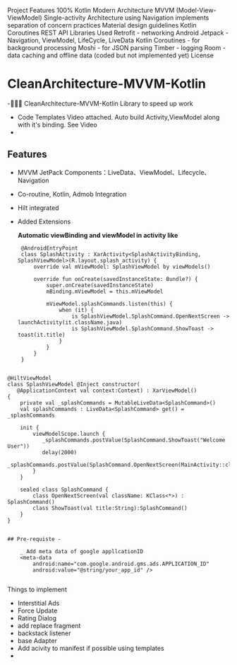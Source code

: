 Project Features
100% Kotlin
Modern Architecture
MVVM (Model-View-ViewModel)
Single-activity Architecture using Navigation
implements separation of concern practices
Material design guidelines
Kotlin Coroutines
REST API
Libraries Used
Retrofit - networking
Android Jetpack - Navigation, ViewModel, LifeCycle, LiveData
Kotlin Coroutines - for background processing
Moshi - for JSON parsing
Timber - logging
Room - data caching and offline data (coded but not implemented yet)
License

# CleanArchitecture-MVVM-Kotlin

-🐔🐔🐔 CleanArchitecture-MVVM-Kotlin Library to speed up work
- Code Templates Video attached. Auto build Activity,ViewModel along with it's binding. See Video
-


## Features
- MVVM JetPack Components：LiveData、ViewModel、Lifecycle、Navigation
- Co-routine, Kotlin, Admob Integration
- Hilt integrated
- Added Extensions


  <b>Automatic viewBinding and viewModel in activity like</b>
  
  ```
   @AndroidEntryPoint
   class SplashActivity : XarActivity<SplashActivityBinding, SplashViewModel>(R.layout.splash_activity) {
       override val mViewModel: SplashViewModel by viewModels()

       override fun onCreate(savedInstanceState: Bundle?) {
           super.onCreate(savedInstanceState)
           mBinding.mViewModel = this.mViewModel

           mViewModel.splashCommands.listen(this) {
               when (it) {
                   is SplashViewModel.SplashCommand.OpenNextScreen -> launchActivity(it.className.java)
                   is SplashViewModel.SplashCommand.ShowToast -> toast(it.title)
               }
           }
       }
   }

```

@HiltViewModel
class SplashViewModel @Inject constructor(
   @ApplicationContext val context:Context) : XarViewModel() 
{
    private val _splashCommands = MutableLiveData<SplashCommand>()
    val splashCommands : LiveData<SplashCommand> get() = _splashCommands
   
    init {
        viewModelScope.launch {
		   _splashCommands.postValue(SplashCommand.ShowToast("Welcome User"))
           delay(2000)
           _splashCommands.postValue(SplashCommand.OpenNextScreen(MainActivity::class))  
        }
    }

    sealed class SplashCommand {
        class OpenNextScreen(val className: KClass<*>) : SplashCommand()
        class ShowToast(val title:String):SplashCommand()
    }
}


## Pre-requiste -

	_ Add meta data of google appllcationID
	<meta-data
		android:name="com.google.android.gms.ads.APPLICATION_ID"
		android:value="@string/your_app_id" />


```

Things to implement
  - Interstitial Ads
  - Force Update
  - Rating Dialog
  - add replace fragment
  - backstack listener
  - base Adapter
  - Add acivity to manifest if possible using templates
  - 
